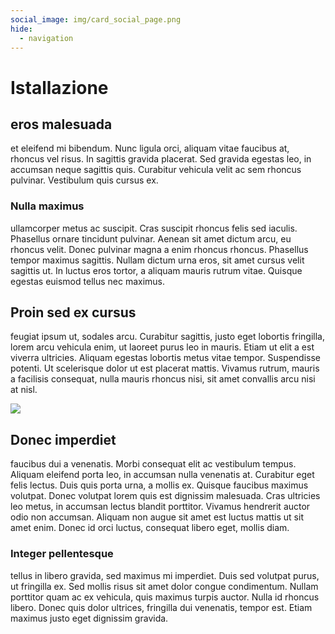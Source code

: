 ```yaml
---
social_image: img/card_social_page.png
hide:
  - navigation
---
```



# Istallazione

## eros malesuada
et eleifend mi bibendum. Nunc ligula orci, aliquam vitae faucibus at, rhoncus vel risus. In sagittis gravida placerat. Sed gravida egestas leo, in accumsan neque sagittis quis. Curabitur vehicula velit ac sem rhoncus pulvinar. Vestibulum quis cursus ex.

### Nulla maximus
ullamcorper metus ac suscipit. Cras suscipit rhoncus felis sed iaculis. Phasellus ornare tincidunt pulvinar. Aenean sit amet dictum arcu, eu rhoncus velit. Donec pulvinar magna a enim rhoncus rhoncus. Phasellus tempor maximus sagittis. Nullam dictum urna eros, sit amet cursus velit sagittis ut. In luctus eros tortor, a aliquam mauris rutrum vitae. Quisque egestas euismod tellus nec maximus.

## Proin sed ex cursus
feugiat ipsum ut, sodales arcu. Curabitur sagittis, justo eget lobortis fringilla, lorem arcu vehicula enim, ut laoreet purus leo in mauris. Etiam ut elit a est viverra ultricies. Aliquam egestas lobortis metus vitae tempor. Suspendisse potenti. Ut scelerisque dolor ut est placerat mattis. Vivamus rutrum, mauris a facilisis consequat, nulla mauris rhoncus nisi, sit amet convallis arcu nisi at nisl.

![](../img/404.gif)

## Donec imperdiet
faucibus dui a venenatis. Morbi consequat elit ac vestibulum tempus. Aliquam eleifend porta leo, in accumsan nulla venenatis at. Curabitur eget felis lectus. Duis quis porta urna, a mollis ex. Quisque faucibus maximus volutpat. Donec volutpat lorem quis est dignissim malesuada. Cras ultricies leo metus, in accumsan lectus blandit porttitor. Vivamus hendrerit auctor odio non accumsan. Aliquam non augue sit amet est luctus mattis ut sit amet enim. Donec id orci luctus, consequat libero eget, mollis diam.

### Integer pellentesque
tellus in libero gravida, sed maximus mi imperdiet. Duis sed volutpat purus, ut fringilla ex. Sed mollis risus sit amet dolor congue condimentum. Nullam porttitor quam ac ex vehicula, quis maximus turpis auctor. Nulla id rhoncus libero. Donec quis dolor ultrices, fringilla dui venenatis, tempor est. Etiam maximus justo eget dignissim gravida.
